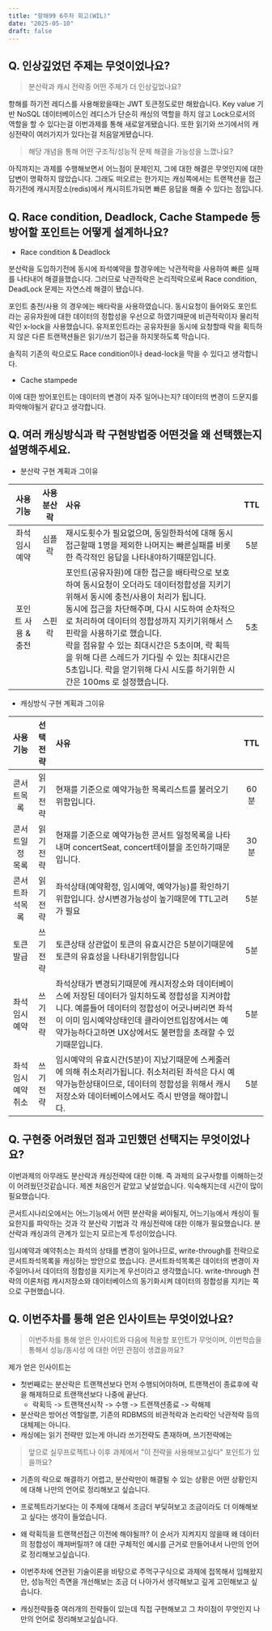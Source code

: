 ```yaml
---
title: "항해99 6주차 회고(WIL)"
date: "2025-05-10"
draft: false
---
```


## Q. 인상깊었던 주제는 무엇이었나요?

> 분산락과 캐시 전략중 어떤 주제가 더 인상깊었나요?

항해를 하기전 레디스를 사용해왔을때는 JWT 토큰정도로만 해왔습니다.
Key value 기반 NoSQL 데이터베이스인 레디스가 단순히 캐싱의 역할을 하지 않고 Lock으로서의 역할을 할 수 있다는걸 이번과제를 통해 새로알게됐습니다. 또한 읽기와 쓰기에서의 캐싱전략이 여러가지가 있다는걸 처음알게됐습니다.

> 해당 개념을 통해 어떤 구조적/성능적 문제 해결을 가능성을 느꼈나요?

아직까지는 과제를 수행해보면서 어느점이 문제인지, 그에 대한 해결은 무엇인지에 대한 답변이 명확하지 않았습니다.
그래도 떠오르는 한가지는 캐싱쪽에서는 트랜잭션을 접근하기전에 캐시저장소(redis)에서 캐시히트가되면 빠른 응답을 해줄 수 있다는 점입니다.

## Q. Race condition, Deadlock, Cache Stampede 등 방어할 포인트는 어떻게 설계하나요?

- Race condition & Deadlock

분산락을 도입하기전에 동시에 좌석예약을 할경우에는 낙관적락을 사용하여 빠른 실패를 나타내어 해결을했습니다.
그러므로 낙관적락은 논리적락으로써 Race condition, DeadLock 문제는 자연스레 해결이 됐습니다.

포인트 충전/사용 의 경우에는 배타락을 사용하였습니다. 동시요청이 들어와도 포인트라는 공유자원에 대한 데이터의 정합성을 우선으로 하였기때문에 비관적락이자 물리적락인 x-lock을 사용했습니다. 유저포인트라는 공유자원을 동시에 요청할때 락을 획득하지 않은 다른 트랜잭션들은 읽기/쓰기 접근을 하지못하도록 막습니다.

솔직히 기존의 락으로도 Race condition이나 dead-lock을 막을 수 있다고 생각합니다.

- Cache stampede

이에 대한 방어포인트는 데이터의 변경이 자주 일어나는지? 데이터의 변경이 드문지를 파악해야될거 같다고 생각합니다.

## Q. 여러 캐싱방식과 락 구현방법중 어떤것을 왜 선택했는지 설명해주세요.

- 분산락 구현 계획과 그이유

|     사용 기능      | 사용 분산락 | 사유                                                                                                                                                                                                                                                                                                                                                                                                                                                 | TTL |
| :----------------: | :---------: | :--------------------------------------------------------------------------------------------------------------------------------------------------------------------------------------------------------------------------------------------------------------------------------------------------------------------------------------------------------------------------------------------------------------------------------------------------- | :-: |
|   좌석 임시예약    |   심플락    | 재시도횟수가 필요없으며, 동일한좌석에 대해 동시접근할때 1명을 제외한 나머지는 빠른실패를 비롯한 즉각적인 응답을 나타내야하기때문입니다.                                                                                                                                                                                                                                                                                                              | 5분 |
| 포인트 사용 & 충전 |   스핀락    | 포인트(공유자원)에 대한 접근을 배타락으로 보호하여 동시요청이 오더라도 데이터정합성을 지키기위해서 동시에 충전/사용이 처리가 됩니다. <br> 동시에 접근을 차단해주며, 다시 시도하여 순차적으로 처리하여 데이터의 정합성까지 지키기위해서 스핀락을 사용하기로 했습니다. <br> 락을 점유할 수 있는 최대시간은 5초이며, 락 획득을 위해 다른 스레드가 기다릴 수 있는 최대시간은 5초입니다. 락을 얻기위해 다시 시도를 하기위한 시간은 100ms 로 설정했습니다. | 5초 |

- 캐싱방식 구현 계획과 그이유

|     사용 기능      | 선택전략  | 사유                                                                                                                                                                                                                                                               | TTL  |
| :----------------: | :-------: | :----------------------------------------------------------------------------------------------------------------------------------------------------------------------------------------------------------------------------------------------------------------- | :--: |
|     콘서트목록     | 읽기전략  | 현재를 기준으로 예약가능한 목록리스트를 불러오기위함입니다.                                                                                                                                                                                                        | 60분 |
|  콘서트일정 목록   | 읽기전략  | 현재를 기준으로 예약가능한 콘서트 일정목록을 나타내며 concertSeat, concert테이블을 조인하기때문입니다.                                                                                                                                                             | 30분 |
|   콘서트좌석목록   | 읽기전략  | 좌석상태(예약확정, 임시예약, 예약가능)를 확인하기 위함입니다. 상시변경가능성이 높기때문에 TTL고려가 필요                                                                                                                                                           | 5분  |
|      토큰발급      | 쓰기전략  | 토큰상태 상관없이 토큰의 유효시간은 5분이기때문에 토큰의 유효성을 나타내기위함입니다                                                                                                                                                                               | 5분  |
|   좌석 임시예약    | 쓰기전략  | 좌석상태가 변경되기때문에 캐시저장소와 데이터베이스에 저장된 데이터가 일치하도록 정합성을 지켜야합니다. 예를들어 데이터의 정합성이 어긋나버리면 좌석이 이미 임시예약상태인데 클라이언트입장에서는 예약가능하다고하면 UX상에서도 불편함을 초래할 수 있기때문입니다. | 5분  |
| 좌석 임시예약 취소 | 쓰기 전략 | 임시예약의 유효시간(5분)이 지났기때문에 스케줄러에 의해 취소처리가됩니다. 취소처리된 좌석은 다시 예약가능한상태이므로, 데이터의 정합성을 위해서 캐시저장소와 데이터베이스에서도 즉시 반영을 해야합니다.                                                            | 5분  |

## Q. 구현중 어려웠던 점과 고민했던 선택지는 무엇이었나요?

이번과제의 아무래도 분산락과 캐싱전략에 대한 이해. 즉 과제의 요구사항를 이해하는것이 어려웠던것같습니다. 제겐 처음인거 같았고 낯설었습니다. 익숙해지는데 시간이 많이 필요했습니다.

콘서트시나리오에서는 어느기능에서 어떤 분산락을 써야될지, 어느기능에서 캐싱이 필요한지를 파악하는 것과 각 분산락 기법과 각 캐싱전략에 대한 이해가 필요했습니다. 분산락과 캐싱과의 관계가 있는지 모르는게 투성이었습니다.

임시예약과 예약취소는 좌석의 상태를 변경이 일어나므로, write-through를 전략으로 콘서트좌석목록을 캐싱하는 방안으로 했습니다. 콘서트좌석목록은 데이터의 변경이 자주일어나서 데이터의 정합성을 지키는게 우선이라고 생각했습니다. write-through 전략의 이론처럼 캐시저장소와 데이터베이스의 동기화시켜 데이터의 정합성을 지키는 쪽으로 구현했습니다.

## Q. 이번주차를 통해 얻은 인사이트는 무엇이었나요?

> 이번주차를 통해 얻은 인사이트와 다음에 적용할 포인트가 무엇이며,
> 이번학습을 통해서 성능/동시성 에 대한 어떤 관점이 생겼을까요?

제가 얻은 인사이트는

- 첫번째로는 분산락은 트랜잭션보다 먼저 수행되어야하며, 트랜잭션이 종료후에 락을 해제하므로 트랜잭션보다 나중에 끝난다.
  - 락획득 -> 트랜잭션시작 -> 수행 -> 트랜잭션종료 -> 락해제
- 분산락은 방어선 역할일뿐, 기존의 RDBMS의 비관적락과 논리락인 낙관적락 등의 대체제는 아니다.
- 캐싱에는 읽기 전략만 있는게 아니라 쓰기전략도 존재하며, 쓰기전략에는

> 앞으로 실무프로젝트나 이후 과제에서 "이 전략을 사용해보고싶다" 포인트가 있을까요?

- 기존의 락으로 해결하기 어렵고, 분산락만이 해결될 수 있는 상황은 어떤 상황인지에 대해 나만의 언어로 정리해보고 싶습니다.

- 프로젝트라기보다는 이 주제에 대해서 조금더 부딪혀보고 조금이라도 더 이해해보고 싶다는 생각이 들었습니다.
- 왜 락획득을 트랜잭션접근 이전에 해야될까? 이 순서가 지켜지지 않을때 왜 데이터의 정합성이 깨져버릴까? 에 대한 구체적인 예시를 근거로 만들어내서 나만의 언어로 정리해보고싶습니다.
- 이번주차에 연관된 기술이론을 바탕으로 주먹구구식으로 과제에 접목해서 임해왔지만, 성능적인 측면을 개선해보는 조금 더 나아가서 생각해보고 깊게 고민해보고 싶습니다.
- 캐싱전략들중 여러개의 전략들이 있는데 직접 구현해보고 그 차이점이 무엇인지 나만의 언어로 정리해보고싶습니다.
